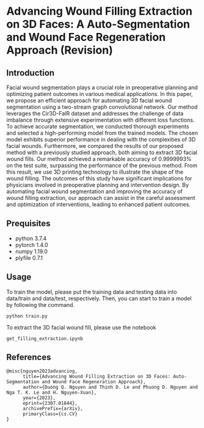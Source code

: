 # Advancing Wound Filling Extraction on 3D Faces: A Auto-Segmentation and Wound Face Regeneration Approach (Revision)

## Introduction
Facial wound segmentation plays a crucial role in preoperative planning and optimizing patient outcomes in various medical applications. In this paper, we propose an efficient approach for automating 3D facial wound segmentation using a two-stream graph convolutional network. Our method leverages the Cir3D-FaIR dataset and addresses the challenge of data imbalance through extensive experimentation with different loss functions. To achieve accurate segmentation, we conducted thorough experiments and selected a high-performing model from the trained models. The chosen model exhibits superior performance in dealing with the complexities of 3D facial wounds. Furthermore, we compared the results of our proposed method with a previously studied approach, both aiming to extract 3D facial wound fills. Our method achieved a remarkable accuracy of 0.9999993\% on the test suite, surpassing the performance of the previous method. From this result, we use 3D printing technology to illustrate the shape of the wound filling. The outcomes of this study have significant implications for physicians involved in preoperative planning and intervention design. By automating facial wound segmentation and improving the accuracy of wound filling extraction, our approach can assist in the careful assessment and optimization of interventions, leading to enhanced patient outcomes.

## Prequisites
* python 3.7.4
* pytorch 1.4.0
* numpy 1.19.0
* plyfile 0.7.1

## Usage
To train the model, please put the training data and testing data into data/train and data/test, respectively. Then, you can start to train a model by following the command.

```shell
python train.py
```
To extract the 3D facial wound fill, please use the notebook
```shell
get_filling_extraction.ipynb
```

## References

```
@misc{nguyen2023advancing,
      title={Advancing Wound Filling Extraction on 3D Faces: Auto-Segmentation and Wound Face Regeneration Approach}, 
      author={Duong Q. Nguyen and Thinh D. Le and Phuong D. Nguyen and Nga T. K. Le and H. Nguyen-Xuan},
      year={2023},
      eprint={2307.01844},
      archivePrefix={arXiv},
      primaryClass={cs.CV}
}
```
